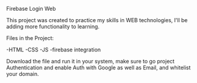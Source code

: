 Firebase Login Web

This project was created to practice my skills in WEB technologies, I'll be adding more functionality to learning.

Files in the Project:

-HTML
-CSS
-JS
-firebase integration

Download the file and run it in your system, make sure to go project Authentication and enable Auth with Google as well as Email, and whitelist your domain.
